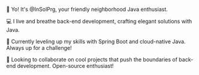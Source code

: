 👋 Yo! It's @InSolPrg, your friendly neighborhood Java enthusiast. 

💻 I live and breathe back-end development, crafting elegant solutions with Java. 

🚀 Currently leveling up my skills with Spring Boot and cloud-native Java. Always up for a challenge!

🤝  Looking to collaborate on cool projects that push the boundaries of back-end development. Open-source enthusiast!
